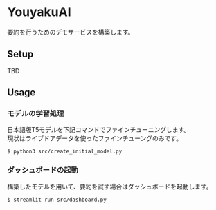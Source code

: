 # YouyakuAI

要約を行うためのデモサービスを構築します。

## Setup

TBD

## Usage

### モデルの学習処理

日本語版T5モデルを下記コマンドでファインチューニングします。<br>
現状はライブドアデータを使ったファインチューングのみです。

```
$ python3 src/create_initial_model.py
```

### ダッシュボードの起動

構築したモデルを用いて、要約を試す場合はダッシュボードを起動します。

```
$ streamlit run src/dashboard.py
```
